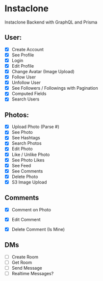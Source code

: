# Instaclone

Instaclone Backend with GraphQL and Prisma

## User:

- [x] Create Account
- [x] See Profile
- [x] Login 
- [x] Edit Profile
- [x] Change Avatar (Image Upload)
- [x] Follow User
- [x] Unfollow User
- [x] See Followers / Followings with Pagination
- [x] Computed Fields
- [x] Search Users

## Photos:

- [x] Upload Photo (Parse #)
- [x] See Photo
- [x] See Hashtags
- [x] Search Photos
- [x] Edit Photo
- [x] Like / Unlike Photo
- [x] See Photo Likes
- [x] See Feed
- [x] See Comments
- [x] Delete Photo
- [x] S3 Image Upload

## Comments

- [x] Comment on Photo
- [x] Edit Comment
- [x] Delete Comment (Is Mine)


## DMs

- [ ] Create Room
- [ ] Get Room
- [ ] Send Message
- [ ] Realtime Messages?
